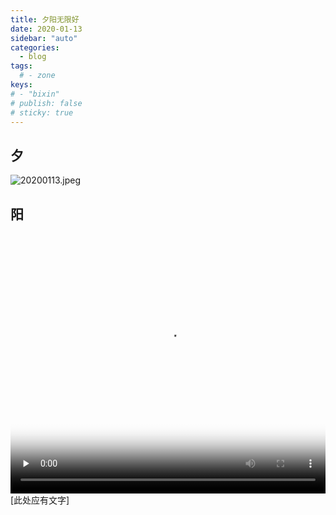 ```yaml
---
title: 夕阳无限好
date: 2020-01-13
sidebar: "auto"
categories:
  - blog
tags:
  # - zone
keys:
# - "bixin"
# publish: false
# sticky: true
---
```


## 夕

![20200113.jpeg](https://i.loli.net/2020/01/13/6zXmfNsYMk3PcpU.jpg)

## 阳

<video id="video" controls="" preload="none" poster="https://i.loli.net/2020/01/13/6zXmfNsYMk3PcpU.jpg" height="416.25" style="object-fit:fill;width:100%" autoplay="autoplay" loop>
  <source id="mp4" src="https://bixin.fun/resources/20200113/%E5%A4%95%E9%98%B3%E6%97%A0%E9%99%90%E5%A5%BD.mp4" type="video/mp4">
</video>
[此处应有文字]

<br/>
<Valine></Valine>
